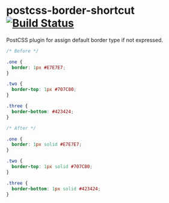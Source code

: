 # postcss-border-shortcut [![Build Status][ci-img]][ci]

PostCSS plugin for assign default border type if not expressed.

[PostCSS]: https://github.com/postcss/postcss
[ci-img]:  https://travis-ci.org/michelemazzucco/postcss-border-shortcut.svg
[ci]:      https://travis-ci.org/michelemazzucco/postcss-border-shortcut

```css
/* Before */

.one {
  border: 1px #E7E7E7;
}

.two {
  border-top: 1px #707C80;
}

.three {
  border-bottom: #423424;
}

/* After */

.one {
  border: 1px solid #E7E7E7;
}

.two {
  border-top: 1px solid #707C80;  
}

.three {
  border-bottom: 1px solid #423424;
}
```
